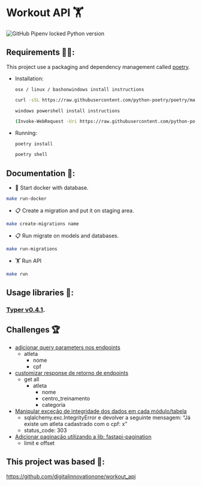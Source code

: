 # Workout API 🏋️

![GitHub Pipenv locked Python version](https://img.shields.io/badge/Python-3.10%20%7C%203.11-blue)

## Requirements 🧑‍💻:
This project use a packaging and dependency management called [poetry](https://python-poetry.org/).
- Installation:

    `osx / linux / bashonwindows install instructions
    `

    ```bash
    curl -sSL https://raw.githubusercontent.com/python-poetry/poetry/master/get-poetry.py | python -
    ```
    `
    windows powershell install instructions
    `
    ```bash
    (Invoke-WebRequest -Uri https://raw.githubusercontent.com/python-poetry/poetry/master/get-poetry.py -UseBasicParsing).Content | python -
    ```
- Running:
    ```bash
    poetry install
    ```
    ```bash
    poetry shell
    ```

## Documentation 📜:

- 🐋 Start docker with database.

```bash
make run-docker
```

- 📋 Create a migration and put it on staging area.

```bash
make create-migrations name
```

- 📋 Run migrate on models and databases.

```bash
make run-migrations
```

- 🏋️ Run API

```bash
make run
```

## Usage libraries 🐍:
### [Typer v0.4.1](https://typer.tiangolo.com/).

## Challenges 🏆

- [adicionar query parameters nos endpoints]()
    - atleta
        - nome
        - cpf
- [customizar response de retorno de endpoints]()
    - get all
        - atleta
            - nome
            - centro_treinamento
            - categoria
- [Manipular exceção de integridade dos dados em cada módulo/tabela]()
    - sqlalchemy.exc.IntegrityError e devolver a seguinte mensagem: “Já existe um atleta cadastrado com o cpf: x”
    - status_code: 303
- [Adicionar paginação utilizando a lib: fastapi-pagination]()
    - limit e offset

## This project was based 🤝:

https://github.com/digitalinnovationone/workout_api